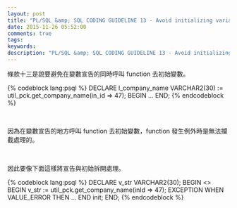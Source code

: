 ```yaml
---
layout: post
title: "PL/SQL &amp; SQL CODING GUIDELINE 13 - Avoid initializing variables using functions in the declaration section"
date: 2015-11-26 05:52:00
comments: true
tags: 
keywords: 
description: "PL/SQL &amp; SQL CODING GUIDELINE 13 - Avoid initializing variables using functions in the declaration section"
---
```


條款十三是說要避免在變數宣告的同時呼叫 function 去初始變數。  

<!-- More -->

{% codeblock lang:psql %}
DECLARE 
	l_company_name VARCHAR2(30) := util_pck.get_company_name(in_id => 47);
BEGIN 
	… 
END;
{% endcodeblock %}

<br/>


因為在變數宣告的地方呼叫 function 去初始變數，function 發生例外時是無法攔截處理的。  

<br/>


因此要像下面這樣將宣告與初始拆開處理。  

{% codeblock lang:psql %}
DECLARE 
	 v_str VARCHAR2(30); 
BEGIN 
	<<init>> 
	BEGIN 
		v_str := util_pck.get_company_name(inId => 47); 
	EXCEPTION 
		WHEN VALUE_ERROR THEN 
			...
	END init; 
END;
{% endcodeblock %}
